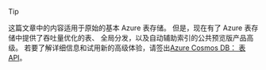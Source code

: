 > [!TIP]
> 这篇文章中的内容适用于原始的基本 Azure 表存储。 但是，现在有了 Azure 表存储中提供了吞吐量优化的表、 全局分发，以及自动辅助索引的公共预览版产品高级。 若要了解详细信息和试用新的高级体验，请签出[Azure Cosmos DB： 表 API](https://aka.ms/premiumtables)。
>
